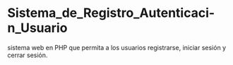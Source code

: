 # Sistema_de_Registro_Autenticaci-n_Usuario
sistema web en PHP que permita a los usuarios registrarse, iniciar sesión y cerrar sesión.
